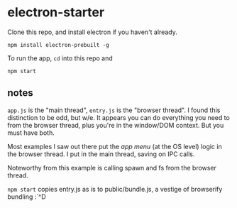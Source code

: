 # electron-starter

Clone this repo, and install electron if you haven't already.

```
npm install electron-prebuilt -g
```

To run the app, ```cd``` into this repo and
```
npm start
```

## notes

```app.js``` is the "main thread", ```entry.js``` is the "browser thread".  I found this distinction to be odd, but w/e.  It appears you can do everything you need to from the browser thread, plus you're in the window/DOM context.  But you must have both.  

Most examples I saw out there put the _app menu_ (at the OS level) logic in the browser thread.  I put in the main thread, saving on IPC calls.  

Noteworthy from this example is calling spawn and fs from the browser thread.  

```npm start``` copies entry.js as is to public/bundle.js, a vestige of browserify bundling :`^D



